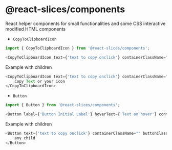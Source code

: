 # @react-slices/components

React helper components for small functionalities and some CSS interactive modified HTML components

-   `CopyToClipboardIcon`

```javascript
import { CopyToClipboardIcon } from '@react-slices/components';

<CopyToClipboardIcon text={'text to copy onclick'} containerClassName="" iconClassName="" style={{ color: 'red' }} inline={true || false} />;
```

Example with children

```javascript
<CopyToClipboardIcon text={'text to copy onclick'} containerClassName="" iconClassName="">
    Copy Text or your icon
</CopyToClipboardIcon>
```

-   `Button`

```javascript
import { Button } from '@react-slices/components';

<Button label={'Button Initial Label'} hoverText={'Text on hover'} containerClassName="" buttonClassName="" style={{ color: 'red' }} />;
```

Example with children

```javascript
<Button text={'text to copy onclick'} containerClassName="" buttonClassName="">
    any child
</Button>
```
